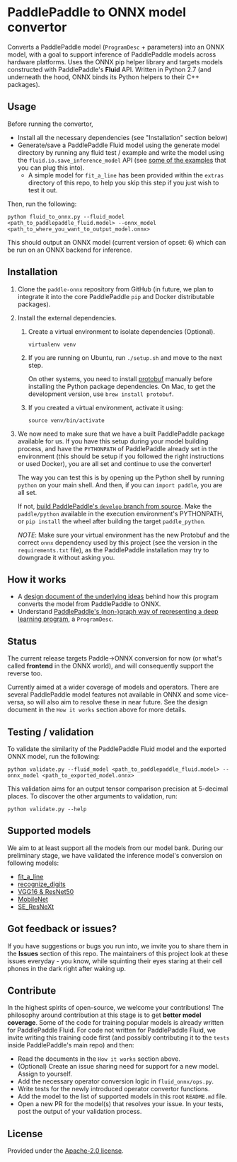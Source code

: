 # PaddlePaddle to ONNX model convertor

Converts a PaddlePaddle model (`ProgramDesc` + parameters) into an ONNX model, with a goal to support inference of PaddlePaddle models across hardware platforms. Uses the ONNX pip helper library and targets models constructed with PaddlePaddle's **Fluid** API. Written in Python 2.7 (and underneath the hood, ONNX binds its Python helpers to their C++ packages).

## Usage

Before running the convertor,
- Install all the necessary dependencies (see "Installation" section below)
- Generate/save a PaddlePaddle Fluid model using the generate model directory by running any fluid test / example and write the model using the `fluid.io.save_inference_model` API (see [some of the examples](https://github.com/PaddlePaddle/Paddle/tree/develop/python/paddle/fluid/tests/book) that you can plug this into).
  - A simple model for `fit_a_line` has been provided within the `extras` directory of this repo, to help you skip this step if you just wish to test it out.

Then, run the following:

```
python fluid_to_onnx.py --fluid_model <path_to_paddlepaddle_fluid.model> --onnx_model <path_to_where_you_want_to_output_model.onnx>
```

This should output an ONNX model (current version of opset: 6) which can be run on an ONNX backend for inference.


## Installation

1. Clone the `paddle-onnx` repository from GitHub (in future, we plan to integrate it into the core PaddlePaddle `pip` and Docker distributable packages).
2. Install the external dependencies.
    1. Create a virtual environment to isolate dependencies (Optional).

        ```virtualenv venv```

    2. If you are running on Ubuntu, run `./setup.sh` and move to the next step.

        On other systems, you need to install [protobuf](https://github.com/google/protobuf) manually before installing the Python package dependencies. On Mac, to get the development version, use `brew install protobuf`.

    3. If you created a virtual environment, activate it using:

        ```source venv/bin/activate```

3. We now need to make sure that we have a built PaddlePaddle package available for us. If you have this setup during your model building process, and have the `PYTHONPATH` of PaddlePaddle already set in the environment (this should be setup if you followed the right instructions or used Docker), you are all set and continue to use the converter!

    The way you can test this is by opening up the Python shell by running `python` on your main shell. And then, if you can `import paddle`, you are all set.

    If not, [build PaddlePaddle's `develop` branch from source](http://paddlepaddle.org/docs/develop/documentation/en/build_and_install/build_from_source_en.html). Make the `paddle/python` available in the execution environment's PYTHONPATH, or `pip install` the wheel after building the target `paddle_python`.

    *NOTE*: Make sure your virtual environment has the new Protobuf and the correct `onnx` dependency used by this project (see the version in the `requirements.txt` file), as the PaddlePaddle installation may try to downgrade it without asking you.


## How it works

- A [design document of the underlying ideas](https://github.com/PaddlePaddle/Paddle/blob/develop/doc/fluid/design/onnx/onnx_convertor.md) behind how this program converts the model from PaddlePaddle to ONNX.
- Understand [PaddlePaddle's (non-)graph way of representing a deep learning program](https://github.com/PaddlePaddle/Paddle/blob/develop/doc/fluid/design/concepts/program.md), a `ProgramDesc`.


## Status

The current release targets Paddle->ONNX conversion for now (or what's called **frontend** in the ONNX world), and will consequently support the reverse too.

Currently aimed at a wider coverage of models and operators. There are several PaddlePaddle model features not available in ONNX and some vice-versa, so will also aim to resolve these in near future. See the design document in the `How it works` section above for more details.




## Testing / validation

To validate the similarity of the PaddlePaddle Fluid model and the exported ONNX model, run the following:

```
python validate.py --fluid_model <path_to_paddlepaddle_fluid.model> --onnx_model <path_to_exported_model.onnx>
```

This validation aims for an output tensor comparison precision at 5-decimal places. To discover the other arguments to validation, run:

```
python validate.py --help
```


## Supported models

We aim to at least support all the models from our model bank. During our preliminary stage, we have validated the inference model's conversion on following models:

- [fit_a_line](https://github.com/PaddlePaddle/Paddle/blob/develop/python/paddle/fluid/tests/book/test_fit_a_line.py)
- [recognize_digits](https://github.com/PaddlePaddle/Paddle/blob/develop/python/paddle/fluid/tests/book/test_recognize_digits.py)
- [VGG16 & ResNet50](https://github.com/PaddlePaddle/Paddle/blob/develop/python/paddle/fluid/tests/book/test_image_classification.py)
- [MobileNet](https://github.com/PaddlePaddle/models/blob/develop/fluid/image_classification/mobilenet.py)
- [SE_ResNeXt](https://github.com/PaddlePaddle/models/blob/develop/fluid/image_classification/se_resnext.py)


## Got feedback or issues?

If you have suggestions or bugs you run into, we invite you to share them in the **Issues** section of this repo. The maintainers of this project look at these issues everyday - you know, while squinting their eyes staring at their cell phones in the dark right after waking up.


## Contribute

In the highest spirits of open-source, we welcome your contributions! The philosophy around contribution at this stage is to get **better model coverage**. Some of the code for training popular models is already written for PaddlePaddle Fluid. For code not written for PaddlePaddle Fluid, we invite writing this training code first (and possibly contributing it to the `tests` inside PaddlePaddle's main repo) and then:

- Read the documents in the `How it works` section above.
- (Optional) Create an issue sharing need for support for a new model. Assign to yourself.
- Add the necessary operator conversion logic in `fluid_onnx/ops.py`.
- Write tests for the newly introduced operator convertor functions.
- Add the model to the list of supported models in this root `README.md` file.
- Open a new PR for the model(s) that resolves your issue. In your tests, post the output of your validation process.


## License
Provided under the [Apache-2.0 license](LICENSE).
